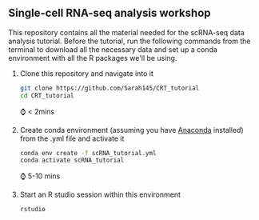 ## Single-cell RNA-seq analysis workshop

This repository contains all the material needed for the scRNA-seq data analysis tutorial. Before the tutorial, run the following commands from the terminal to download all the necessary data and set up a conda environment with all the R packages we'll be using.

1. Clone this repository and navigate into it

   ```bash
   git clone https://github.com/Sarah145/CRT_tutorial
   cd CRT_tutorial
   ```

   :watch: < 2mins

   

2. Create conda environment (assuming you have [Anaconda](https://www.anaconda.com/distribution/#download-section) installed) from the .yml file and activate it

   ```bash
   conda env create -f scRNA_tutorial.yml
   conda activate scRNA_tutorial
   ```

   :watch: 5-10 mins

   

3. Start an R studio session within this environment

   ```bash
   rstudio
   ```

   